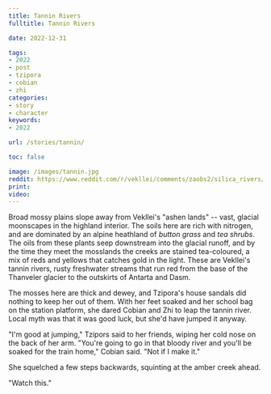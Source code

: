 ```yaml
---
title: Tannin Rivers
fulltitle: Tannin Rivers

date: 2022-12-31

tags: 
- 2022
- post
- tzipora
- cobian
- zhi
categories:
- story
- character
keywords:
- 2022

url: /stories/tannin/

toc: false

image: /images/tannin.jpg
reddit: https://www.reddit.com/r/vekllei/comments/zaobs2/silica_rivers/
print:
video:
---
```

Broad mossy plains slope away from Vekllei's "ashen lands" -- vast, glacial moonscapes in the highland interior. The soils here are rich with nitrogen, and are dominated by an alpine heathland of *button grass* and *tea shrubs*. The oils from these plants seep downstream into the glacial runoff, and by the time they meet the mosslands the creeks are stained tea-coloured, a mix of reds and yellows that catches gold in the light. These are Vekllei's tannin rivers, rusty freshwater streams that run red from the base of the Thanveler glacier to the outskirts of Antarta and Dasm.

The mosses here are thick and dewey, and Tzipora's house sandals did nothing to keep her out of them. With her feet soaked and her school bag on the station platform, she dared Cobian and Zhi to leap the tannin river. Local myth was that it was good luck, but she'd have jumped it anyway. 

"I'm good at jumping," Tzipors said to her friends, wiping her cold nose on the back of her arm.
"You're going to go in that bloody river and you'll be soaked for the train home," Cobian said.
"Not if I make it."

She squelched a few steps backwards, squinting at the amber creek ahead.

"Watch this."



